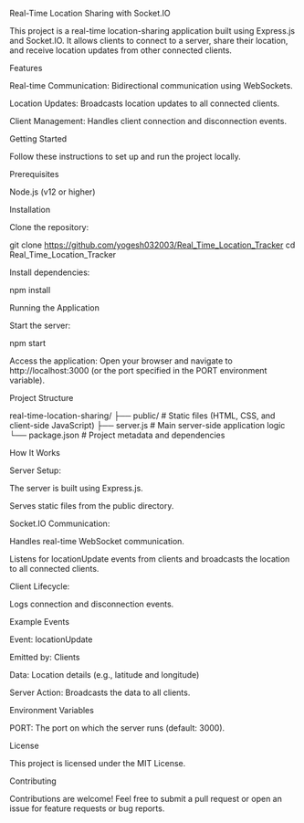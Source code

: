 Real-Time Location Sharing with Socket.IO

This project is a real-time location-sharing application built using Express.js and Socket.IO. It allows clients to connect to a server, share their location, and receive location updates from other connected clients.

Features

Real-time Communication: Bidirectional communication using WebSockets.

Location Updates: Broadcasts location updates to all connected clients.

Client Management: Handles client connection and disconnection events.

Getting Started

Follow these instructions to set up and run the project locally.

Prerequisites

Node.js (v12 or higher)

Installation

Clone the repository:

git clone https://github.com/yogesh032003/Real_Time_Location_Tracker
cd Real_Time_Location_Tracker

Install dependencies:

npm install

Running the Application

Start the server:

npm start

Access the application:
Open your browser and navigate to http://localhost:3000 (or the port specified in the PORT environment variable).

Project Structure

real-time-location-sharing/
├── public/           # Static files (HTML, CSS, and client-side JavaScript)
├── server.js         # Main server-side application logic
└── package.json      # Project metadata and dependencies

How It Works

Server Setup:

The server is built using Express.js.

Serves static files from the public directory.

Socket.IO Communication:

Handles real-time WebSocket communication.

Listens for locationUpdate events from clients and broadcasts the location to all connected clients.

Client Lifecycle:

Logs connection and disconnection events.

Example Events

Event: locationUpdate

Emitted by: Clients

Data: Location details (e.g., latitude and longitude)

Server Action: Broadcasts the data to all clients.

Environment Variables

PORT: The port on which the server runs (default: 3000).

License

This project is licensed under the MIT License.

Contributing

Contributions are welcome! Feel free to submit a pull request or open an issue for feature requests or bug reports.


